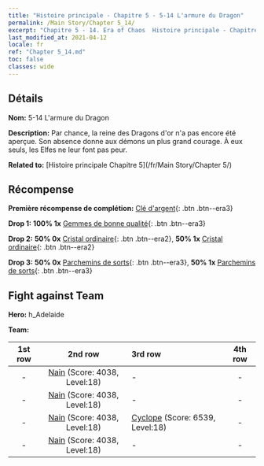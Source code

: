 ```yaml
---
title: "Histoire principale - Chapitre 5 - 5-14 L'armure du Dragon"
permalink: /Main Story/Chapter 5_14/
excerpt: "Chapitre 5 - 14. Era of Chaos  Histoire principale - Chapitre 5_14. 5-14 L'armure du Dragon"
last_modified_at: 2021-04-12
locale: fr
ref: "Chapter 5_14.md"
toc: false
classes: wide
---
```


## Détails

 **Nom:** 5-14 L'armure du Dragon

 **Description:** Par chance, la reine des Dragons d'or n'a pas encore été aperçue. Son absence donne aux démons un plus grand courage. À eux seuls, les Elfes ne leur font pas peur.

 **Related to:** [Histoire principale Chapitre 5](/fr/Main Story/Chapter 5/)

## Récompense

 **Première récompense de complétion:** [Clé d'argent](/fr/Items/con_693/){: .btn .btn--era3}

 **Drop 1:** **100% 1x** [Gemmes de bonne qualité](/fr/Items/mat_16/){: .btn .btn--era3}

 **Drop 2:** **50% 0x** [Cristal ordinaire](/fr/Items/mat_11/){: .btn .btn--era2}, **50% 1x** [Cristal ordinaire](/fr/Items/mat_11/){: .btn .btn--era2}

 **Drop 3:** **50% 0x** [Parchemins de sorts](/fr/Items/con_694/){: .btn .btn--era3}, **50% 1x** [Parchemins de sorts](/fr/Items/con_694/){: .btn .btn--era3}


## Fight against Team
 **Hero:** h_Adelaide

 **Team:**


  | 1st row | 2nd row | 3rd row | 4th row |
  |:----:|:----:|:----|:----:|
  | - | [Nain](/fr/units/Dwarf/) (Score: 4038, Level:18)  | - | - |
  | - | [Nain](/fr/units/Dwarf/) (Score: 4038, Level:18)  | - | - |
  | - | [Nain](/fr/units/Dwarf/) (Score: 4038, Level:18)  | [Cyclope](/fr/units/Cyclops/) (Score: 6539, Level:18)  | - |
  | - | [Nain](/fr/units/Dwarf/) (Score: 4038, Level:18)  | - | - |


